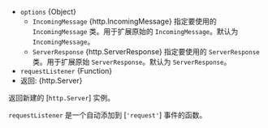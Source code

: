 <!-- YAML
added: v0.1.13
changes:
  - version: v9.6.0
    pr-url: https://github.com/nodejs/node/pull/15752
    description: The `options` argument is supported now.
-->
* `options` {Object}
  * `IncomingMessage` {http.IncomingMessage} 指定要使用的 `IncomingMessage` 类。用于扩展原始的 `IncomingMessage`。默认为 `IncomingMessage`。
  * `ServerResponse` {http.ServerResponse} 指定要使用的 `ServerResponse` 类。用于扩展原始 `ServerResponse`。默认为 `ServerResponse`。
* `requestListener` {Function}
* 返回: {http.Server}

返回新建的 [`http.Server`] 实例。

`requestListener` 是一个自动添加到 [`'request'`] 事件的函数。



